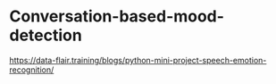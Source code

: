 # Conversation-based-mood-detection


https://data-flair.training/blogs/python-mini-project-speech-emotion-recognition/

